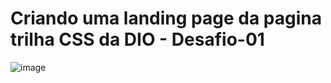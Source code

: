 # Criando uma landing page da pagina trilha CSS da DIO - Desafio-01 #

![image](https://github.com/user-attachments/assets/c47c1358-6368-4b17-ab26-4d4fa919d096)
